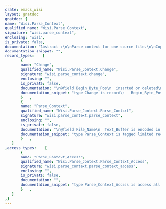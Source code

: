 ```yaml
---
crate: emacs_wisi
layout: gnatdoc
gnatdoc: {
name: "Wisi.Parse_Context",
qualified_name: "Wisi.Parse_Context",
signature: "wisi.parse_context",
enclosing: "wisi",
is_private: false,
documentation: "Abstract :\n\nParse context for one source file.\n\nCopyright (C) 2020 - 2022 Free Software Foundation All Rights Reserved.\n\nThis library is free software;  you can redistribute it and/or modify it\nunder terms of the  GNU General Public License  as published by the Free\nSoftware  Foundation;  either version 3,  or (at your  option) any later\nversion. This library is distributed in the hope that it will be useful,\nbut WITHOUT ANY WARRANTY;  without even the implied warranty of MERCHAN-\nTABILITY or FITNESS FOR A PARTICULAR PURPOSE.",
documentation_snippet: "",
record_types:    [
       {
       name: "Change",
       qualified_name: "Wisi.Parse_Context.Change",
       signature: "wisi.parse_context.change",
       enclosing: "",
       is_private: false,
       documentation: "\n@field Begin_Byte_Pos\n  inserted or deleted\n@field Begin_Char_Pos\n@field Inserted_End_Byte_Pos\n@field Inserted_End_Char_Pos\n  emacs convention: end is after last inserted char\n@field Inserted_Text\n@field Deleted_Bytes\n@field Deleted_Chars",
       documentation_snippet: "type Change is record\n   Begin_Byte_Pos        : WisiToken.Buffer_Pos;\n   Begin_Char_Pos        : WisiToken.Buffer_Pos;\n   Inserted_End_Byte_Pos : WisiToken.Buffer_Pos;\n   Inserted_End_Char_Pos : WisiToken.Buffer_Pos;\n   Inserted_Text         : Ada.Strings.Unbounded.Unbounded_String;\n   Deleted_Bytes         : Natural;\n   Deleted_Chars         : Natural;\nend record;",
       }   ,
       {
       name: "Parse_Context",
       qualified_name: "Wisi.Parse_Context.Parse_Context",
       signature: "wisi.parse_context.parse_context",
       enclosing: "",
       is_private: false,
       documentation: "\n@field File_Name\n  Text_Buffer is encoded in UTF-8. Text_Buffer may hold all or part\n  of the actual Emacs buffer content. If partial, the lexer holds\n  the mapping from Text_Buffer index to Emacs buffer position.\n@field Text_Buffer\n  Text_Buffer is encoded in UTF-8. Text_Buffer may hold all or part\n  of the actual Emacs buffer content. If partial, the lexer holds\n  the mapping from Text_Buffer index to Emacs buffer position.\n@field Text_Buffer_Byte_Last\n  For Incremental parse; after editing, there may be empty space at\n  the end of Text_Buffer.\n@field Text_Buffer_Char_Last\n  For Incremental parse; after editing, there may be empty space at\n  the end of Text_Buffer.\n@field Parser\n@field Prev_Tree\n  Copy of Parser.Tree before edits applied; useful for debugging.\n@field Save_Prev_Text_Tree\n  If true, save text and copy tree before each edit.\n@field Root_Save_Edited_Name\n  If not \"\", save source text after the edit in a parse_incremental command,\n  to <root_save_edited_name_nnn>, where 'nnn' is a three-digit number that\n  increments.\n@field Save_Edited_Count\n@field Frozen",
       documentation_snippet: "type Parse_Context is tagged limited record\n   File_Name   : Ada.Strings.Unbounded.Unbounded_String;\n   Text_Buffer : Ada.Strings.Unbounded.String_Access;\n   Text_Buffer_Byte_Last : Integer := Integer'First;\n   Text_Buffer_Char_Last : Integer := Integer'Last;\n   Parser : WisiToken.Parse.Base_Parser_Access;\n   Prev_Tree : WisiToken.Syntax_Trees.Tree;\n   Save_Prev_Text_Tree : Boolean := False;\n   Root_Save_Edited_Name : Ada.Strings.Unbounded.Unbounded_String;\n   Save_Edited_Count : Integer := 0;\n   Frozen : Boolean := False;\nend record;",
       }   ,
   ]
,access_types:    [
       {
       name: "Parse_Context_Access",
       qualified_name: "Wisi.Parse_Context.Parse_Context_Access",
       signature: "wisi.parse_context.parse_context_access",
       enclosing: "",
       is_private: false,
       documentation: "",
       documentation_snippet: "type Parse_Context_Access is access all Parse_Context;",
       }   ,
   ]
,}
---
```

